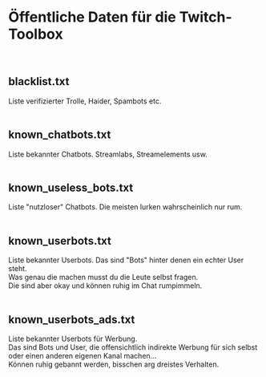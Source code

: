 # Öffentliche Daten für die Twitch-Toolbox
<br />

## blacklist.txt
Liste verifizierter Trolle, Haider, Spambots etc.
 <br />
 <br />

## known_chatbots.txt
Liste bekannter Chatbots. Streamlabs, Streamelements usw.
 <br />
 <br />
 
 ## known_useless_bots.txt
Liste "nutzloser" Chatbots. Die meisten lurken wahrscheinlich nur rum.
 <br />
 <br />

## known_userbots.txt
Liste bekannter Userbots.
Das sind "Bots" hinter denen ein echter User steht.<br />
Was genau die machen musst du die Leute selbst fragen. <br />
Die sind aber okay und können ruhig im Chat rumpimmeln.
 <br />
 <br />
 
 ## known_userbots_ads.txt
Liste bekannter Userbots für Werbung.<br />
Das sind Bots und User, die offensichtlich indirekte Werbung für sich selbst oder einen anderen eigenen Kanal machen...<br />
Können ruhig gebannt werden, bisschen arg dreistes Verhalten.
 <br />
 <br />
